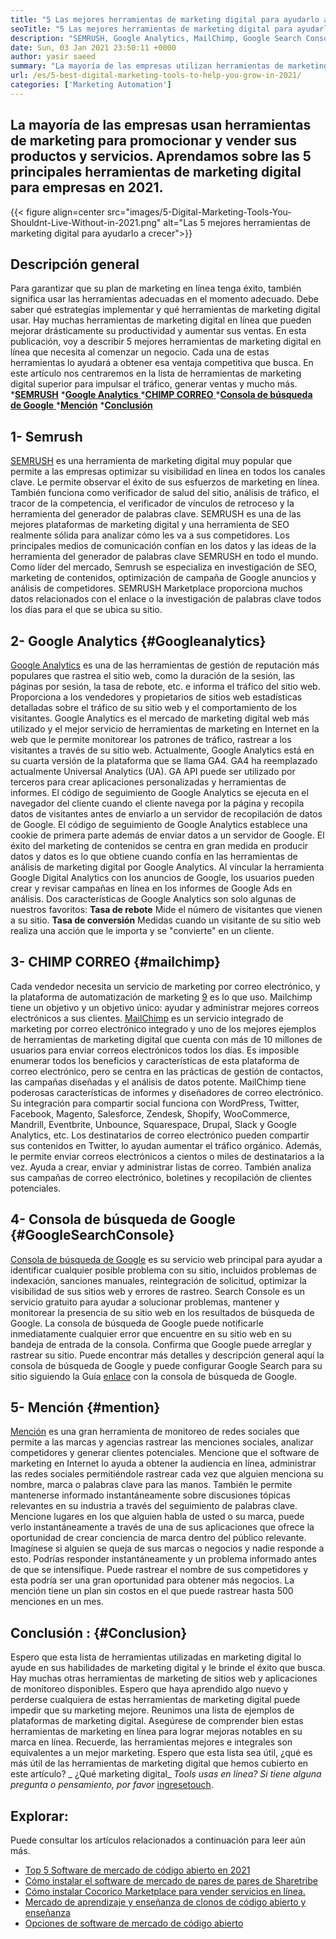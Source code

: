 ```yaml
---
title: "5 Las mejores herramientas de marketing digital para ayudarlo a crecer en 2021" 
seoTitle: "5 Las mejores herramientas de marketing digital para ayudarlo a crecer en 2021" 
description: "SEMRUSH, Google Analytics, MailChimp, Google Search Console and Mencion son las mejores herramientas de marketing digital más asequibles y útiles para hacer crecer negocios." 
date: Sun, 03 Jan 2021 23:50:11 +0000
author: yasir saeed
summary: "La mayoría de las empresas utilizan herramientas de marketing para promocionar y amp; vender sus productos y servicios. Aprendamos sobre las 5 mejores herramientas de marketing digital para empresas en 2021." 
url: /es/5-best-digital-marketing-tools-to-help-you-grow-in-2021/
categories: ['Marketing Automation']
---
```


## La mayoría de las empresas usan herramientas de marketing para promocionar y vender sus productos y servicios. Aprendamos sobre las 5 principales herramientas de marketing digital para empresas en 2021.

{{< figure align=center src="images/5-Digital-Marketing-Tools-You-Shouldnt-Live-Without-in-2021.png" alt="Las 5 mejores herramientas de marketing digital para ayudarlo a crecer">}}


## **Descripción general**
Para garantizar que su plan de marketing en línea tenga éxito, también significa usar las herramientas adecuadas en el momento adecuado. Debe saber qué estrategias implementar y qué herramientas de marketing digital usar. Hay muchas herramientas de marketing digital en línea que pueden mejorar drásticamente su productividad y aumentar sus ventas. En esta publicación, voy a describir 5 mejores herramientas de marketing digital en línea que necesita al comenzar un negocio. Cada una de estas herramientas lo ayudará a obtener esa ventaja competitiva que busca.
En este artículo nos centraremos en la lista de herramientas de marketing digital superior para impulsar el tráfico, generar ventas y mucho más.
  ***[SEMRUSH][1]** 
  *[**Google Analytics** ][2]
  *[**CHIMP CORREO** ][3]
  *[**Consola de búsqueda de Google** ][4]
  ***[Mención][5]** 
  ***[Conclusión][6]** 

## **1- Semrush** 
[SEMRUSH][7] es una herramienta de marketing digital muy popular que permite a las empresas optimizar su visibilidad en línea en todos los canales clave. Le permite observar el éxito de sus esfuerzos de marketing en línea. También funciona como verificador de salud del sitio, análisis de tráfico, el tracor de la competencia, el verificador de vínculos de retroceso y la herramienta del generador de palabras clave. SEMRUSH es una de las mejores plataformas de marketing digital y una herramienta de SEO realmente sólida para analizar cómo les va a sus competidores.
Los principales medios de comunicación confían en los datos y las ideas de la herramienta del generador de palabras clave SEMRUSH en todo el mundo. Como líder del mercado, Semrush se especializa en investigación de SEO, marketing de contenidos, optimización de campaña de Google anuncios y análisis de competidores. SEMRUSH Marketplace proporciona muchos datos relacionados con el enlace o la investigación de palabras clave todos los días para el que se ubica su sitio.

## **2- Google Analytics**    {#Googleanalytics}
[Google Analytics][8] es una de las herramientas de gestión de reputación más populares que rastrea el sitio web, como la duración de la sesión, las páginas por sesión, la tasa de rebote, etc. e informa el tráfico del sitio web. Proporciona a los vendedores y propietarios de sitios web estadísticas detalladas sobre el tráfico de su sitio web y el comportamiento de los visitantes. Google Analytics es el mercado de marketing digital web más utilizado y el mejor servicio de herramientas de marketing en Internet en la web que le permite monitorear los patrones de tráfico, rastrear a los visitantes a través de su sitio web.
Actualmente, Google Analytics está en su cuarta versión de la plataforma que se llama GA4. GA4 ha reemplazado actualmente Universal Analytics (UA). GA API puede ser utilizado por terceros para crear aplicaciones personalizadas y herramientas de informes. El código de seguimiento de Google Analytics se ejecuta en el navegador del cliente cuando el cliente navega por la página y recopila datos de visitantes antes de enviarlo a un servidor de recopilación de datos de Google. El código de seguimiento de Google Analytics establece una cookie de primera parte además de enviar datos a un servidor de Google. El éxito del marketing de contenidos se centra en gran medida en producir datos y datos es lo que obtiene cuando confía en las herramientas de análisis de marketing digital por Google Analytics.
Al vincular la herramienta Google Digital Analytics con los anuncios de Google, los usuarios pueden crear y revisar campañas en línea en los informes de Google Ads en análisis. Dos características de Google Analytics son solo algunas de nuestros favoritos:
**Tasa de rebote**  Mide el número de visitantes que vienen a su sitio.
**Tasa de conversión**  Medidas cuando un visitante de su sitio web realiza una acción que le importa y se "convierte" en un cliente.

## **3- CHIMP CORREO**    {#mailchimp}
Cada vendedor necesita un servicio de marketing por correo electrónico, y la plataforma de automatización de marketing [9][9] es lo que uso. Mailchimp tiene un objetivo y un objetivo único: ayudar y administrar mejores correos electrónicos a sus clientes.
[MailChimp][9] es un servicio integrado de marketing por correo electrónico integrado y uno de los mejores ejemplos de herramientas de marketing digital que cuenta con más de 10 millones de usuarios para enviar correos electrónicos todos los días. Es imposible enumerar todos los beneficios y características de esta plataforma de correo electrónico, pero se centra en las prácticas de gestión de contactos, las campañas diseñadas y el análisis de datos potente.
MailChimp tiene poderosas características de informes y diseñadores de correo electrónico. Su integración para compartir social funciona con WordPress, Twitter, Facebook, Magento, Salesforce, Zendesk, Shopify, WooCommerce, Mandrill, Eventbrite, Unbounce, Squarespace, Drupal, Slack y Google Analytics, etc. Los destinatarios de correo electrónico pueden compartir sus contenidos en Twitter, lo ayudan aumentar el tráfico orgánico.
Además, le permite enviar correos electrónicos a cientos o miles de destinatarios a la vez. Ayuda a crear, enviar y administrar listas de correo. También analiza sus campañas de correo electrónico, boletines y recopilación de clientes potenciales.

## **4- Consola de búsqueda de Google**    {#GoogleSearchConsole}
[Consola de búsqueda de Google][10] es su servicio web principal para ayudar a identificar cualquier posible problema con su sitio, incluidos problemas de indexación, sanciones manuales, reintegración de solicitud, optimizar la visibilidad de sus sitios web y errores de rastreo. Search Console es un servicio gratuito para ayudar a solucionar problemas, mantener y monitorear la presencia de su sitio web en los resultados de búsqueda de Google.
La consola de búsqueda de Google puede notificarle inmediatamente cualquier error que encuentre en su sitio web en su bandeja de entrada de la consola. Confirma que Google puede arreglar y rastrear su sitio. Puede encontrar más detalles y descripción general aquí la consola de búsqueda de Google y puede configurar Google Search para su sitio siguiendo la Guía [enlace][10] con la consola de búsqueda de Google.

## **5- Mención**    {#mention}
[Mención][11] es una gran herramienta de monitoreo de redes sociales que permite a las marcas y agencias rastrear las menciones sociales, analizar competidores y generar clientes potenciales. Mencione que el software de marketing en Internet lo ayuda a obtener la audiencia en línea, administrar las redes sociales permitiéndole rastrear cada vez que alguien menciona su nombre, marca o palabras clave para las manos.
También le permite mantenerse informado instantáneamente sobre discusiones tópicas relevantes en su industria a través del seguimiento de palabras clave. Mencione lugares en los que alguien habla de usted o su marca, puede verlo instantáneamente a través de una de sus aplicaciones que ofrece la oportunidad de crear conciencia de marca dentro del público relevante.
Imagínese si alguien se queja de sus marcas o negocios y nadie responde a esto. Podrías responder instantáneamente y un problema informado antes de que se intensifique. Puede rastrear el nombre de sus competidores y esta podría ser una gran oportunidad para obtener más negocios. La mención tiene un plan sin costos en el que puede rastrear hasta 500 menciones en un mes.

## **Conclusión** :   {#Conclusion}
Espero que esta lista de herramientas utilizadas en marketing digital lo ayude en sus habilidades de marketing digital y le brinde el éxito que busca. Hay muchas otras herramientas de marketing de sitios web y aplicaciones de monitoreo disponibles. Espero que haya aprendido algo nuevo y perderse cualquiera de estas herramientas de marketing digital puede impedir que su marketing mejore.
Reunimos una lista de ejemplos de plataformas de marketing digital. Asegúrese de comprender bien estas herramientas de marketing en línea para lograr mejoras notables en su marca en línea. Recuerde, las herramientas mejores e integrales son equivalentes a un mejor marketing. Espero que esta lista sea útil, ¿qué es más útil de las herramientas de marketing digital que hemos cubierto en este artículo?
_ ¿Qué marketing digital_ _Tools usas en línea? Si tiene alguna pregunta o pensamiento, por favor_ [ingrese][12][touch][13].

## Explorar:
Puede consultar los artículos relacionados a continuación para leer aún más.
  * [Top 5 Software de mercado de código abierto en 2021][14]
  * [Cómo instalar el software de mercado de pares de pares de Sharetribe][15]
  * [Cómo instalar Cocorico Marketplace para vender servicios en línea.][16]
  * [Mercado de aprendizaje y enseñanza de clonos de código abierto y enseñanza][17]
  * [Opciones de software de mercado de código abierto][18]

  
[1]: #SEMRush
[2]: #GoogleAnalytics
[3]: #MailChimp
[4]: #GoogleSearchConsole
[5]: #Mention
[6]: #Conclusion
[7]: https://www.semrush.com/
[8]: https://analytics.google.com/
[9]: https://mailchimp.com/
[10]: https://search.google.com/search-console/about
[11]: https://mention.com/en/
[12]: mailto:yasir.saeed@aspose.com
[13]: https://forum.containerize.com
[14]: https://blog.containerize.com/marketplace/top-5-open-source-marketplace-software-in-2021/
[15]: https://products.containerize.com/marketplace/sharetribe/
[16]: https://products.containerize.com/marketplace/cocorico/
[17]: https://products.containerize.com/marketplace/edurge/
[18]: https://products.containerize.com/marketplace/
